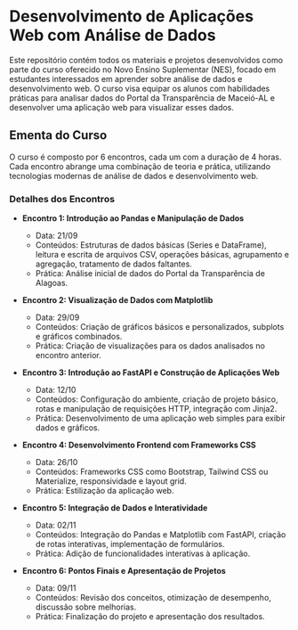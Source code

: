 # Desenvolvimento de Aplicações Web com Análise de Dados

Este repositório contém todos os materiais e projetos desenvolvidos como parte do curso oferecido no Novo Ensino Suplementar (NES), focado em estudantes interessados em aprender sobre análise de dados e desenvolvimento web. O curso visa equipar os alunos com habilidades práticas para analisar dados do Portal da Transparência de Maceió-AL e desenvolver uma aplicação web para visualizar esses dados.

## Ementa do Curso

O curso é composto por 6 encontros, cada um com a duração de 4 horas. Cada encontro abrange uma combinação de teoria e prática, utilizando tecnologias modernas de análise de dados e desenvolvimento web.

### Detalhes dos Encontros

- **Encontro 1: Introdução ao Pandas e Manipulação de Dados**
  - Data: 21/09
  - Conteúdos: Estruturas de dados básicas (Series e DataFrame), leitura e escrita de arquivos CSV, operações básicas, agrupamento e agregação, tratamento de dados faltantes.
  - Prática: Análise inicial de dados do Portal da Transparência de Alagoas.

- **Encontro 2: Visualização de Dados com Matplotlib**
  - Data: 29/09
  - Conteúdos: Criação de gráficos básicos e personalizados, subplots e gráficos combinados.
  - Prática: Criação de visualizações para os dados analisados no encontro anterior.

- **Encontro 3: Introdução ao FastAPI e Construção de Aplicações Web**
  - Data: 12/10
  - Conteúdos: Configuração do ambiente, criação de projeto básico, rotas e manipulação de requisições HTTP, integração com Jinja2.
  - Prática: Desenvolvimento de uma aplicação web simples para exibir dados e gráficos.

- **Encontro 4: Desenvolvimento Frontend com Frameworks CSS**
  - Data: 26/10
  - Conteúdos: Frameworks CSS como Bootstrap, Tailwind CSS ou Materialize, responsividade e layout grid.
  - Prática: Estilização da aplicação web.

- **Encontro 5: Integração de Dados e Interatividade**
  - Data: 02/11
  - Conteúdos: Integração do Pandas e Matplotlib com FastAPI, criação de rotas interativas, implementação de formulários.
  - Prática: Adição de funcionalidades interativas à aplicação.

- **Encontro 6: Pontos Finais e Apresentação de Projetos**
  - Data: 09/11
  - Conteúdos: Revisão dos conceitos, otimização de desempenho, discussão sobre melhorias.
  - Prática: Finalização do projeto e apresentação dos resultados.